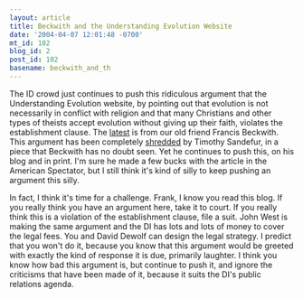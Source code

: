 ```yaml
---
layout: article
title: Beckwith and the Understanding Evolution Website
date: '2004-04-07 12:01:48 -0700'
mt_id: 102
blog_id: 2
post_id: 102
basename: beckwith_and_th
---
```

The ID crowd just continues to push this ridiculous argument that the Understanding Evolution website, by pointing out that evolution is not necessarily in conflict with religion and that many Christians and other types of theists accept evolution without giving up their faith, violates the establishment clause. The <a href="http://www.spectator.org/util/print.asp?art_id=6395">latest</a> is from our old friend Francis Beckwith. This argument has been completely <a href="http://www.pandasthumb.org/pt-archives/000100.html">shredded</a> by Timothy Sandefur, in a piece that Beckwith has no doubt seen. Yet he continues to push this, on his blog and in print. I'm sure he made a few bucks with the article in the American Spectator, but I still think it's kind of silly to keep pushing an argument this silly. 

In fact, I think it's time for a challenge. Frank, I know you read this blog. If you really think you have an argument here, take it to court. If you really think this is a violation of the establishment clause, file a suit. John West is making the same argument and the DI has lots and lots of money to cover the legal fees. You and David Dewolf can design the legal strategy. I predict that you won't do it, because you know that this argument would be greeted with exactly the kind of response it is due, primarily laughter. I think you know how bad this argument is, but continue to push it, and ignore the criticisms that have been made of it, because it suits the DI's public relations agenda.
